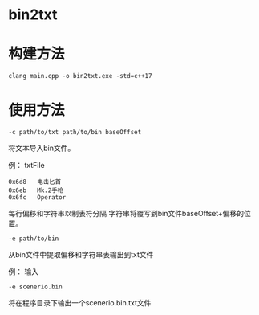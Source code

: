 # bin2txt
# 构建方法
```
clang main.cpp -o bin2txt.exe -std=c++17
```
# 使用方法
```
-c path/to/txt path/to/bin baseOffset
```
将文本导入bin文件。

例：
txtFile
```
0x6d8	电击匕首      
0x6eb	Mk.2手枪      
0x6fc	Operator          
```

每行偏移和字符串以制表符分隔
字符串将覆写到bin文件baseOffset+偏移的位置。

```
-e path/to/bin
```
从bin文件中提取偏移和字符串表输出到txt文件

例：
输入
```
-e scenerio.bin
```
将在程序目录下输出一个scenerio.bin.txt文件
